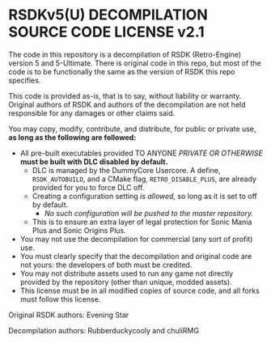 # RSDKv5(U) DECOMPILATION SOURCE CODE LICENSE v2.1

The code in this repository is a decompilation of RSDK (Retro-Engine) version 5 and 5-Ultimate.
There is original code in this repo, but most of the code is to be functionally the same as the version of RSDK this repo specifies.

This code is provided as-is, that is to say, without liability or warranty. 
Original authors of RSDK and authors of the decompilation are not held responsible for any damages or other claims said.

You may copy, modify, contribute, and distribute, for public or private use, **as long as the following are followed:**
- All pre-built executables provided TO ANYONE *PRIVATE OR OTHERWISE* **must be built with DLC disabled by __default.__**
  - DLC is managed by the DummyCore Usercore. A define, `RSDK_AUTOBUILD`, and a CMake flag, `RETRO_DISABLE_PLUS`, are already provided for you to force DLC off.
  - Creating a configuration setting *is allowed,* so long as it is set to off by default.
    - *No such configuration will be pushed to the master repository.*
  - This is to ensure an extra layer of legal protection for Sonic Mania Plus and Sonic Origins Plus.
- You may not use the decompilation for commercial (any sort of profit) use.
- You must clearly specify that the decompilation and original code are not yours: the developers of both must be credited.
- You may not distribute assets used to run any game not directly provided by the repository (other than unique, modded assets).
- This license must be in all modified copies of source code, and all forks must follow this license.

Original RSDK authors: Evening Star

Decompilation authors: Rubberduckycooly and chuliRMG
